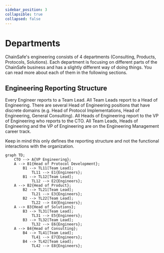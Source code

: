 ```yaml
---
sidebar_position: 3
collapsible: true
collapsed: false
---
```


# Departments

ChainSafe's engineering consists of 4 departments (Consulting, Products, Protocols, Solutions). Each department is focusing
on different parts of the ChainSafe business and has a slightly different way of doing things.
You can read more about each of them in the following sections.

## Engineering Reporting Structure

Every Engineer reports to a Team Lead. All Team Leads report to a Head of Engineering. There are several Head of Engineering positions that have discrete domains (e.g. Head of Protocol Implementations, Head of Engineering, General Consulting). All Heads of Engineering report to the VP of Engineering who reports to the CTO. All Team Leads, Heads of Engineering and the VP of Engineering are on the Engineering Management career track.

Keep in mind this only defines the reporting structure and not the functional interactions with the organization.

```mermaid
graph TD;
    CTO --> A{VP Engineering};
    A --> B1{Head of Protocol Development};
        B1 --> TL11[Team Lead];
            TL11 --> E1{Engineers}; 
        B1 --> TL12[Team Lead];
            TL12 --> E2{Engineers}; 
    A --> B2{Head of Product};
        B2 --> TL21[Team Lead];
            TL21 --> E3{Engineers}; 
        B2 --> TL22[Team Lead];
            TL22 --> E4{Engineers}; 
    A --> B3{Head of Solutions};
        B3 --> TL31[Team Lead];
            TL31 --> E5{Engineers}; 
        B3 --> TL32[Team Lead];
            TL32 --> E6{Engineers}; 
    A --> B4{Head of Consulting};
        B4 --> TL41[Team Lead];
            TL41 --> E7{Engineers}; 
        B4 --> TL42[Team Lead];
            TL42 --> E8{Engineers}; 
```